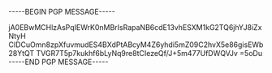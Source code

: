 -----BEGIN PGP MESSAGE-----

jA0EBwMCHlzAsPqIEWrK0nMBrIsRapaNB6cdE13vhESXM1kG2TQ6jhYJ8iZxNtyH
CIDCuOmn8zpXfuvmudES4BXdPtABcyM4Z6yhdi5mZ09C2hvX5e86gisEWb28YtQT
TVGR7T5p7kukhf6bLyNq9re8tCIezeQf/J+5m477UfDWQVJv
=5oDu
-----END PGP MESSAGE-----

